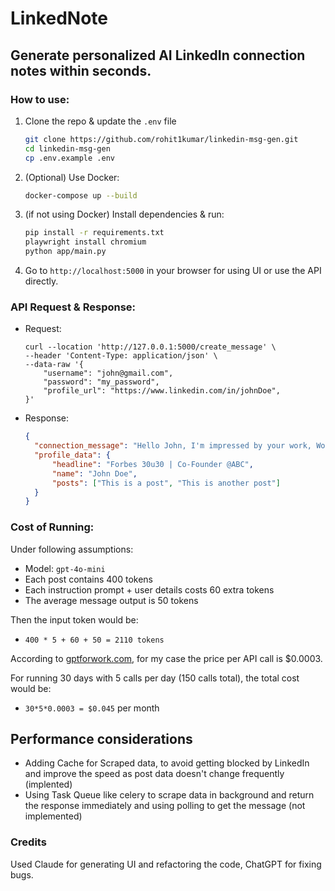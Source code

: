 # LinkedNote
## Generate personalized AI LinkedIn connection notes within seconds.

### How to use:

1. Clone the repo & update the `.env` file

   ```bash
   git clone https://github.com/rohit1kumar/linkedin-msg-gen.git
   cd linkedin-msg-gen
   cp .env.example .env
   ```

2. (Optional) Use Docker:

   ```bash
   docker-compose up --build
   ```

3. (if not using Docker) Install dependencies & run:

   ```bash
   pip install -r requirements.txt
   playwright install chromium
   python app/main.py
   ```

4. Go to `http://localhost:5000` in your browser for using UI or use the API directly.

### API Request & Response:

- Request:

  ```
  curl --location 'http://127.0.0.1:5000/create_message' \
  --header 'Content-Type: application/json' \
  --data-raw '{
      "username": "john@gmail.com",
      "password": "my_password",
      "profile_url": "https://www.linkedin.com/in/johnDoe",
  }'
  ```

- Response:

  ```json
  {
  	"connection_message": "Hello John, I'm impressed by your work, Would love to connect and discuss potential collaborations in the future. Best regards.",
  	"profile_data": {
  		"headline": "Forbes 30u30 | Co-Founder @ABC",
  		"name": "John Doe",
  		"posts": ["This is a post", "This is another post"]
  	}
  }
  ```

### Cost of Running:

Under following assumptions:

- Model: `gpt-4o-mini`
- Each post contains 400 tokens
- Each instruction prompt + user details costs 60 extra tokens
- The average message output is 50 tokens

Then the input token would be:

- `400 * 5 + 60 + 50 = 2110 tokens`

According to [gptforwork.com](https://gptforwork.com/tools/openai-chatgpt-api-pricing-calculator), for my case the price per API call is $0.0003.

For running 30 days with 5 calls per day (150 calls total), the total cost would be:

- `30*5*0.0003 = $0.045` per month

## Performance considerations

- Adding Cache for Scraped data, to avoid getting blocked by LinkedIn and improve the speed as post data doesn't change frequently (implented)
- Using Task Queue like celery to scrape data in background and return the response immediately and using polling to get the message (not implemented)

### Credits
Used Claude for generating UI and refactoring the code, ChatGPT for fixing bugs.
